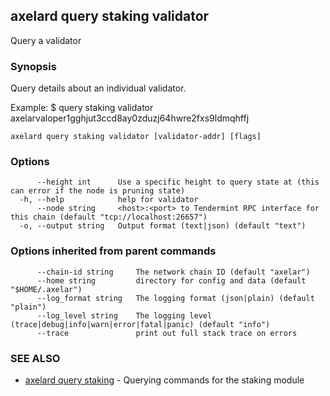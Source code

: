 ## axelard query staking validator

Query a validator

### Synopsis

Query details about an individual validator.

Example:
$ <appd> query staking validator axelarvaloper1gghjut3ccd8ay0zduzj64hwre2fxs9ldmqhffj

```
axelard query staking validator [validator-addr] [flags]
```

### Options

```
      --height int      Use a specific height to query state at (this can error if the node is pruning state)
  -h, --help            help for validator
      --node string     <host>:<port> to Tendermint RPC interface for this chain (default "tcp://localhost:26657")
  -o, --output string   Output format (text|json) (default "text")
```

### Options inherited from parent commands

```
      --chain-id string     The network chain ID (default "axelar")
      --home string         directory for config and data (default "$HOME/.axelar")
      --log_format string   The logging format (json|plain) (default "plain")
      --log_level string    The logging level (trace|debug|info|warn|error|fatal|panic) (default "info")
      --trace               print out full stack trace on errors
```

### SEE ALSO

- [axelard query staking](axelard_query_staking.md)	 - Querying commands for the staking module

